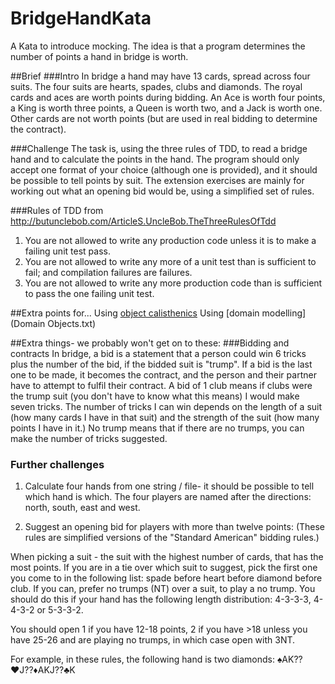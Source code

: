 ﻿BridgeHandKata
==============

A Kata to introduce mocking. The idea is that a program determines the number of points a hand in bridge is worth.

##Brief
###Intro
In bridge a hand may have 13 cards, spread across four suits. The four suits are hearts, spades, clubs and diamonds.
The royal cards and aces are worth points during bidding. An Ace is worth four points, a King is worth three points, a Queen is worth two, and a Jack is worth one. 
Other cards are not worth points (but are used in real bidding to determine the contract).

###Challenge
The task is, using the three rules of TDD, to read a bridge hand and to calculate the points in the hand. 
The program should only accept one format of your choice (although one is provided), and it should be possible to tell points by suit. The extension exercises are mainly for working out what an opening bid would be, using a simplified set of rules.

###Rules of TDD
from http://butunclebob.com/ArticleS.UncleBob.TheThreeRulesOfTdd

1. You are not allowed to write any production code unless it is to make a failing unit test pass.
2. You are not allowed to write any more of a unit test than is sufficient to fail; and compilation failures are failures.
3. You are not allowed to write any more production code than is sufficient to pass the one failing unit test.

##Extra points for...
Using [object calisthenics](ObjCali.txt)
Using [domain modelling](Domain Objects.txt)

##Extra things- we probably won't get on to these:
###Bidding and contracts
In bridge, a bid is a statement that a person could win 6 tricks plus the number of the bid, if the bidded suit is "trump". If a bid is the last one to be made, it becomes the contract, and the person and their partner have to attempt to fulfil their contract.
A bid of 1 club means if clubs were the trump suit (you don't have to know what this means) I would make seven tricks. The number of tricks I can win depends on the length of a suit (how many cards I have in that suit) and the strength of the suit (how many points I have in it.)
No trump means that if there are no trumps, you can make the number of tricks suggested.

### Further challenges
1. Calculate four hands from one string / file- it should be possible to tell which hand is which.
The four players are named after the directions: north, south, east and west.

2. Suggest an opening bid for players with more than twelve points: (These rules are simplified versions of the "Standard American" bidding rules.)

When picking a suit - the suit with the highest number of cards, that has the most points.
If you are in a tie over which suit to suggest, pick the first one you come to in the following list: spade before heart before diamond before club.
If you can, prefer no trumps (NT) over a suit, to play a no trump. You should do this if your hand has the following length distribution:  4-3-3-3, 4-4-3-2 or 5-3-3-2.

You should open 1 if you have 12-18 points, 2 if you have >18 unless you have 25-26 and are playing no trumps, in which case open with 3NT.

For example, in these rules, the following hand is two diamonds: ♠AK??♥J??♦AKJ??♣K
